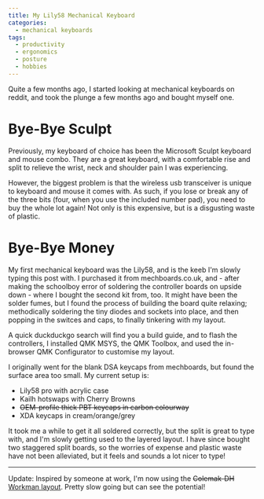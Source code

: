 ```yaml
---
title: My Lily58 Mechanical Keyboard
categories:
  - mechanical keyboards
tags:
  - productivity
  - ergonomics
  - posture
  - hobbies
---
```


Quite a few months ago, I started looking at mechanical keyboards on reddit, and took the plunge a few months ago and bought myself one. 

# Bye-Bye Sculpt

Previously, my keyboard of choice has been the Microsoft Sculpt keyboard and mouse combo. They are a great keyboard, with a comfortable rise and split to relieve the wrist, neck and shoulder pain I was experiencing. 

However, the biggest problem is that the wireless usb transceiver is unique to keyboard and mouse it comes with. As such, if you lose or break any of the three bits (four, when you use the included number pad), you need to buy the whole lot again! Not only is this expensive, but is a disgusting waste of plastic.

# Bye-Bye Money

My first mechanical keyboard was the Lily58, and is the keeb I'm slowly typing this post with. I purchased it from mechboards.co.uk, and  - after making the schoolboy error of soldering the controller boards on upside down - where I bought the second kit from, too. It might have been the solder fumes, but I found the process of building the board quite relaxing; methodically soldering the tiny diodes and sockets into place, and then popping in the switces and caps, to finally tinkering with my layout.

A quick duckduckgo search will find you a build guide, and to flash the controllers, I installed QMK MSYS, the QMK Toolbox, and used the in-browser QMK Configurator to customise my layout.

I originally went for the blank DSA keycaps from mechboards, but found the surface area too small. My current setup is:

* Lily58 pro with acrylic case
* Kailh hotswaps with Cherry Browns
* ~~OEM-profile thick PBT keycaps in carbon colourway~~
* XDA keycaps in cream/orange/grey

It took me a while to get it all soldered correctly, but the split is great to type with, and I'm slowly getting used to the layered layout. I have since bought two staggered split boards, so the worries of expense and plastic waste have not been alleviated, but it feels and sounds a lot nicer to type!

---

Update: Inspired by someone at work, I'm now using the ~~Colemak-DH~~ [Workman layout](https://workmanlayout.org/). Pretty slow going but can see the potential!
